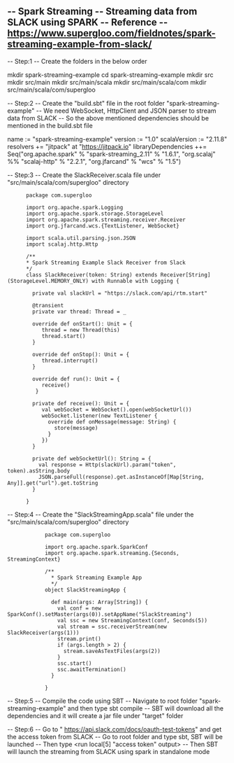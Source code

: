 -- Spark Streaming -- Streaming data from SLACK using SPARK
-- Reference       -- https://www.supergloo.com/fieldnotes/spark-streaming-example-from-slack/
--------------------------------------------------------------------------------------------------------------------------
-- Step:1 --  Create the folders in the below order

  mkdir spark-streaming-example
  cd spark-streaming-example
  mkdir src
  mkdir src/main
  mkdir src/main/scala
  mkdir src/main/scala/com
  mkdir src/main/scala/com/supergloo
  
-- Step:2 --  Create the "build.sbt" file in the root folder "spark-streaming-example"
          --  We need WebSocket, HttpClient and JSON parser to stream data from SLACK
          --  So the above mentioned dependencies should be mentioned in the build.sbt file

  name := "spark-streaming-example"
  version := "1.0"
  scalaVersion := "2.11.8"
  resolvers += "jitpack" at "https://jitpack.io"
  libraryDependencies ++= Seq("org.apache.spark" % "spark-streaming_2.11" % "1.6.1",
    "org.scalaj" %% "scalaj-http" % "2.2.1",
    "org.jfarcand" % "wcs" % "1.5")

-- Step:3 --  Create the SlackReceiver.scala file under "src/main/scala/com/supergloo" directory

          package com.supergloo

          import org.apache.spark.Logging
          import org.apache.spark.storage.StorageLevel
          import org.apache.spark.streaming.receiver.Receiver
          import org.jfarcand.wcs.{TextListener, WebSocket}

          import scala.util.parsing.json.JSON
          import scalaj.http.Http

          /**
          * Spark Streaming Example Slack Receiver from Slack
          */
          class SlackReceiver(token: String) extends Receiver[String](StorageLevel.MEMORY_ONLY) with Runnable with Logging {

            private val slackUrl = "https://slack.com/api/rtm.start"

            @transient
            private var thread: Thread = _

            override def onStart(): Unit = {
               thread = new Thread(this)
               thread.start()
            }

            override def onStop(): Unit = {
               thread.interrupt()
            }

            override def run(): Unit = {
               receive()
             }

            private def receive(): Unit = {
               val webSocket = WebSocket().open(webSocketUrl())
               webSocket.listener(new TextListener {
                 override def onMessage(message: String) {
                   store(message)
                 }
               })
            }

            private def webSocketUrl(): String = {
              val response = Http(slackUrl).param("token", token).asString.body
              JSON.parseFull(response).get.asInstanceOf[Map[String, Any]].get("url").get.toString
            }

          }

-- Step:4 --  Create the "SlackStreamingApp.scala" file under the "src/main/scala/com/supergloo" directory

                package com.supergloo

                import org.apache.spark.SparkConf
                import org.apache.spark.streaming.{Seconds, StreamingContext}

                /**
                  * Spark Streaming Example App
                  */
                object SlackStreamingApp {

                  def main(args: Array[String]) {
                    val conf = new SparkConf().setMaster(args(0)).setAppName("SlackStreaming")
                    val ssc = new StreamingContext(conf, Seconds(5))
                    val stream = ssc.receiverStream(new SlackReceiver(args(1)))
                    stream.print()
                    if (args.length > 2) {
                      stream.saveAsTextFiles(args(2))
                    }
                    ssc.start()
                    ssc.awaitTermination()
                  }

                }

-- Step:5 --  Compile the code using SBT
          -- Navigate to root folder "spark-streaming-example" and then type sbt compile
          -- SBT will download all the dependencies and it will create a jar file under "target" folder
          
-- Step:6 -- Go to " https://api.slack.com/docs/oauth-test-tokens" and get the access token from SLACK
          -- Go to root folder and type sbt, SBT will be launched
          -- Then type <run local[5] "access token" output>
          -- Then SBT will launch the streaming from SLACK using spark in standalone mode
          
 
